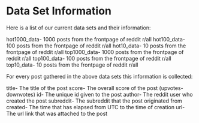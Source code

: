 # Data Set Information
Here is a list of our current data sets and their information:

hot1000_data- 1000 posts from the frontpage of reddit r/all
hot100_data- 100 posts from the frontpage of reddit r/all
hot10_data- 10 posts from the frontpage of reddit r/all
top1000_data- 1000 posts from the frontpage of reddit r/all
top100_data- 100 posts from the frontpage of reddit r/all
top10_data- 10 posts from the frontpage of reddit r/all

For every post gathered in the above data sets this information is collected:

title- The title of the post
score- The overall score of the post (upvotes-downvotes)
id- The unique id given to the post
author- The reddit user who created the post
subreddit- The subreddit that the post originated from
created- The time that has elapsed from UTC to the time of creation
url- The url link that was attached to the post
